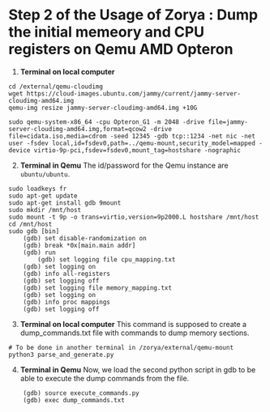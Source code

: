 # Step 2 of the Usage of Zorya : Dump the initial memeory and CPU registers on Qemu AMD Opteron

1. **Terminal on local computer**
```
cd /external/qemu-cloudimg
wget https://cloud-images.ubuntu.com/jammy/current/jammy-server-cloudimg-amd64.img
qemu-img resize jammy-server-cloudimg-amd64.img +10G

sudo qemu-system-x86_64 -cpu Opteron_G1 -m 2048 -drive file=jammy-server-cloudimg-amd64.img,format=qcow2 -drive file=cidata.iso,media=cdrom -seed 12345 -gdb tcp::1234 -net nic -net user -fsdev local,id=fsdev0,path=../qemu-mount,security_model=mapped -device virtio-9p-pci,fsdev=fsdev0,mount_tag=hostshare -nographic
```
2. **Terminal in Qemu**
The id/password for the Qemu instance are ```ubuntu/ubuntu```.
```
sudo loadkeys fr
sudo apt-get update 
sudo apt-get install gdb 9mount
sudo mkdir /mnt/host
sudo mount -t 9p -o trans=virtio,version=9p2000.L hostshare /mnt/host
cd /mnt/host
sudo gdb [bin]
	(gdb) set disable-randomization on
	(gdb) break *0x[main.main addr]
	(gdb) run
        (gdb) set logging file cpu_mapping.txt
	(gdb) set logging on
	(gdb) info all-registers
	(gdb) set logging off
	(gdb) set logging file memory_mapping.txt
	(gdb) set logging on
	(gdb) info proc mappings
	(gdb) set logging off
```
3. **Terminal on local computer**
This command is supposed to create a dump_commands.txt file with commands to dump memory sections.
```
# To be done in another terminal in /zorya/external/qemu-mount
python3 parse_and_generate.py
```
4. **Terminal in Qemu**
Now, we load the second python script in gdb to be able to execute the dump commands from the file.
```
    (gdb) source execute_commands.py
    (gdb) exec dump_commands.txt 
```
